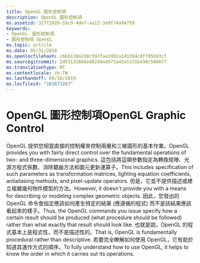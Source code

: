 ```yaml
---
title: OpenGL 圖形控制項
description: OpenGL 圖形控制項
ms.assetid: 327f2920-1bc9-4de7-aa12-3e9f74a94759
keywords:
- OpenGL、圖形控制項
- 圖形控制項 OpenGL
ms.topic: article
ms.date: 05/31/2018
ms.openlocfilehash: c6bb138a2d8c597fae2d92a1d1394c8ff05b03cf
ms.sourcegitcommit: 2d531328b6ed82d4ad971a45a5131b430c5866f7
ms.translationtype: MT
ms.contentlocale: zh-TW
ms.lasthandoff: 09/16/2019
ms.locfileid: "103673267"
---
```

# <a name="opengl-graphic-control"></a><span data-ttu-id="b5135-105">OpenGL 圖形控制項</span><span class="sxs-lookup"><span data-stu-id="b5135-105">OpenGL Graphic Control</span></span>

<span data-ttu-id="b5135-106">OpenGL 提供您相當直接的控制權來控制兩層和三維圖形的基本作業。</span><span class="sxs-lookup"><span data-stu-id="b5135-106">OpenGL provides you with fairly direct control over the fundamental operations of two- and three-dimensional graphics.</span></span> <span data-ttu-id="b5135-107">這包括將這類參數指定為轉換矩陣、光源方程式係數、消除鋸齒方法和圖元更新運算子。</span><span class="sxs-lookup"><span data-stu-id="b5135-107">This includes specification of such parameters as transformation matrices, lighting equation coefficients, antialiasing methods, and pixel-update operators.</span></span> <span data-ttu-id="b5135-108">但是，它並不提供描述或建立複雜幾何物件模型的方法。</span><span class="sxs-lookup"><span data-stu-id="b5135-108">However, it doesn't provide you with a means for describing or modeling complex geometric objects.</span></span> <span data-ttu-id="b5135-109">因此，您發出的 OpenGL 命令會指定應該如何產生特定的結果 (應遵循的程式) 而不是該結果應該看起來的樣子。</span><span class="sxs-lookup"><span data-stu-id="b5135-109">Thus, the OpenGL commands you issue specify how a certain result should be produced (what procedure should be followed) rather than what exactly that result should look like.</span></span> <span data-ttu-id="b5135-110">也就是說，OpenGL 的程式基本上是程式性，而不是描述性的。</span><span class="sxs-lookup"><span data-stu-id="b5135-110">That is, OpenGL is fundamentally procedural rather than descriptive.</span></span> <span data-ttu-id="b5135-111">若要完全瞭解如何使用 OpenGL，它有助於知道其運作方式的順序。</span><span class="sxs-lookup"><span data-stu-id="b5135-111">To fully understand how to use OpenGL, it helps to know the order in which it carries out its operations.</span></span>

 

 




